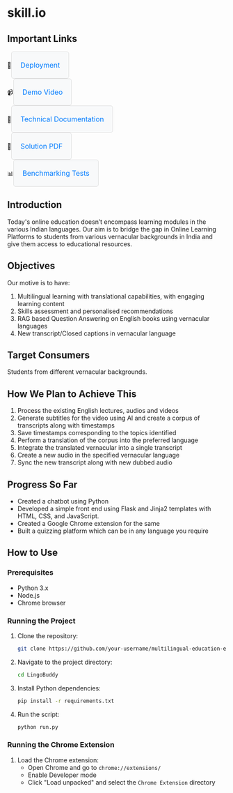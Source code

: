 # skill.io

## Important Links

<div>
    🚀<a href="https://samyuktha1262.pythonanywhere.com/" style="display: inline-block; padding: 20px; border: 1px solid #ddd; border-radius: 5px; text-decoration: none; color: #007bff; background-color: #f8f9fa; font-size: 16px; text-align: center;">
        Deployment
    </a>
    <br/>
    📹<a href="https://demo-video-link.com" style="display: inline-block; padding: 20px; border: 1px solid #ddd; border-radius: 5px; text-decoration: none; color: #007bff; background-color: #f8f9fa; font-size: 16px; text-align: center;">
         Demo Video
    </a>
    <br/>
    📄<a href="technical_documentation.pdf" style="display: inline-block; padding: 20px; border: 1px solid #ddd; border-radius: 5px; text-decoration: none; color: #007bff; background-color: #f8f9fa; font-size: 16px; text-align: center;">
         Technical Documentation
    </a>
    <br/>
    📘<a href="https://solution-document-link.com" style="display: inline-block; padding: 20px; border: 1px solid #ddd; border-radius: 5px; text-decoration: none; color: #007bff; background-color: #f8f9fa; font-size: 16px; text-align: center;">
         Solution PDF
    </a>
    <br/>
    📊<a href="https://colab.research.google.com/drive/1gLYyMbe0OXLiVNX7ttxFgzq5a6ixiZoX#scrollTo=dDEIkxucr8No" style="display: inline-block; padding: 20px; border: 1px solid #ddd; border-radius: 5px; text-decoration: none; color: #007bff; background-color: #f8f9fa; font-size: 16px; text-align: center;">
         Benchmarking Tests
    </a>
</div>



## Introduction

Today's online education doesn’t encompass learning modules in the various Indian languages. Our aim is to bridge the gap in Online Learning Platforms to students from various vernacular backgrounds in India and give them access to educational resources.

## Objectives

Our motive is to have:
1. Multilingual learning with translational capabilities, with engaging learning content
2. Skills assessment and personalised recommendations
3. RAG based Question Answering on English books using vernacular languages
4. New transcript/Closed captions in vernacular language

## Target Consumers

Students from different vernacular backgrounds.

## How We Plan to Achieve This

1. Process the existing English lectures, audios and videos
2. Generate subtitles for the video using AI and create a corpus of transcripts along with timestamps
3. Save timestamps corresponding to the topics identified
4. Perform a translation of the corpus into the preferred language
5. Integrate the translated vernacular into a single transcript
6. Create a new audio in the specified vernacular language
7. Sync the new transcript along with new dubbed audio

## Progress So Far

- Created a chatbot using Python
- Developed a simple front end using Flask and Jinja2 templates with HTML, CSS, and JavaScript.
- Created a Google Chrome extension for the same
- Built a quizzing platform which can be in any language you require

## How to Use

### Prerequisites

- Python 3.x
- Node.js
- Chrome browser

### Running the Project

1. Clone the repository:
    ```bash
    git clone https://github.com/your-username/multilingual-education-enhancer.git
    ```
2. Navigate to the project directory:
    ```bash
    cd LingoBuddy
    ```
3. Install Python dependencies:
    ```bash
    pip install -r requirements.txt
    ```
4. Run the script:
    ```bash
    python run.py
    ```

### Running the Chrome Extension

1. Load the Chrome extension:
    - Open Chrome and go to `chrome://extensions/`
    - Enable Developer mode
    - Click "Load unpacked" and select the `Chrome Extension` directory

